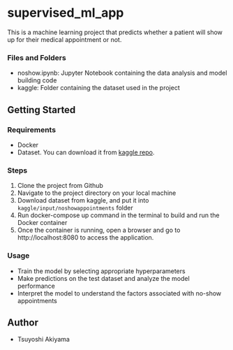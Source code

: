 # supervised_ml_app
This is a machine learning project that predicts whether a patient will show up for their medical appointment or not.

### Files and Folders
* noshow.ipynb: Jupyter Notebook containing the data analysis and model building code
* kaggle: Folder containing the dataset used in the project

## Getting Started
### Requirements
* Docker
* Dataset. You can download it from [kaggle repo](https://www.kaggle.com/datasets/joniarroba/noshowappointments).

### Steps
1. Clone the project from Github
2. Navigate to the project directory on your local machine
3. Download dataset from kaggle, and put it into `kaggle/input/noshowappointments` folder
4. Run docker-compose up command in the terminal to build and run the Docker container
5. Once the container is running, open a browser and go to http://localhost:8080 to access the application.

### Usage
* Train the model by selecting appropriate hyperparameters
* Make predictions on the test dataset and analyze the model performance
* Interpret the model to understand the factors associated with no-show appointments

## Author
* Tsuyoshi Akiyama